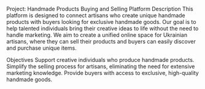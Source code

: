 Project: Handmade Products Buying and Selling Platform
Description
This platform is designed to connect artisans who create unique handmade products with buyers looking for exclusive handmade goods. Our goal is to help talented individuals bring their creative ideas to life without the need to handle marketing. We aim to create a unified online space for Ukrainian artisans, where they can sell their products and buyers can easily discover and purchase unique items.

Objectives
Support creative individuals who produce handmade products.
Simplify the selling process for artisans, eliminating the need for extensive marketing knowledge.
Provide buyers with access to exclusive, high-quality handmade goods.
